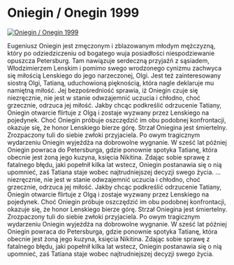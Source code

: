 Oniegin / Onegin 1999 
=============
[![Oniegin / Onegin 1999 ](http://vidos.pl/images/player.gif)](http://vidos.pl/oniegin-onegin-1999)

 Eugeniusz Oniegin jest zmęczonym i zblazowanym młodym mężczyzną, który po odziedziczeniu od bogatego wuja posiadłości niespodziewanie opuszcza Petersburg. Tam nawiązuje serdeczną przyjaźń z sąsiadem, Włodzimierzem Lenskim i pomimo swego wrodzonego cynizmu zachwyca się miłością Lenskiego do jego narzeczonej, Olgi. Jest też zainteresowany siostrą Olgi, Tatianą, uduchowioną pięknością, która nagle deklaruje mu namiętną miłość. Jej bezpośredniość sprawia, iż Oniegin czuje się niezręcznie, nie jest w stanie odwzajemnić uczucia i chłodno, choć grzecznie, odrzuca jej miłość. Jakby chcąc podkreślić odrzucenie Tatiany, Oniegin otwarcie flirtuje z Olgą i zostaje wyzwany przez Lenskiego na pojedynek. Choć Oniegin próbuje oszczędzić im obu podobnej konfrontacji, okazuje się, że honor Lenskiego bierze górę. Strzał Oniegina jest śmiertelny. Zrozpaczony tuli do siebie zwłoki przyjaciela. Po owym tragicznym wydarzeniu Oniegin wyjeżdża na dobrowolne wygnanie. W sześć lat później Oniegin powraca do Petersburga, gdzie ponownie spotyka Tatianę, która obecnie jest żoną jego kuzyna, księcia Nikitina. Zdając sobie sprawę z fatalnego błędu, jaki popełnił kilka lat wstecz, Oniegin postanawia się o nią upomnieć, zaś Tatiana staje wobec najtrudniejszej decyzji swego życia.  ... niezręcznie, nie jest w stanie odwzajemnić uczucia i chłodno, choć grzecznie, odrzuca jej miłość. Jakby chcąc podkreślić odrzucenie Tatiany, Oniegin otwarcie flirtuje z Olgą i zostaje wyzwany przez Lenskiego na pojedynek. Choć Oniegin próbuje oszczędzić im obu podobnej konfrontacji, okazuje się, że honor Lenskiego bierze górę. Strzał Oniegina jest śmiertelny. Zrozpaczony tuli do siebie zwłoki przyjaciela. Po owym tragicznym wydarzeniu Oniegin wyjeżdża na dobrowolne wygnanie. W sześć lat później Oniegin powraca do Petersburga, gdzie ponownie spotyka Tatianę, która obecnie jest żoną jego kuzyna, księcia Nikitina. Zdając sobie sprawę z fatalnego błędu, jaki popełnił kilka lat wstecz, Oniegin postanawia się o nią upomnieć, zaś Tatiana staje wobec najtrudniejszej decyzji swego życia.
